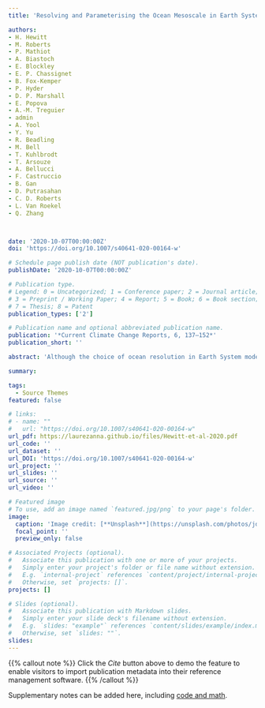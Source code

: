 ```yaml
---
title: 'Resolving and Parameterising the Ocean Mesoscale in Earth System Models'

authors:
- H. Hewitt
- M. Roberts
- P. Mathiot
- A. Biastoch
- E. Blockley
- E. P. Chassignet
- B. Fox-Kemper
- P. Hyder
- D. P. Marshall
- E. Popova
- A.-M. Treguier
- admin 
- A. Yool
- Y. Yu
- R. Beadling
- M. Bell
- T. Kuhlbrodt
- T. Arsouze
- A. Bellucci
- F. Castruccio
- B. Gan
- D. Putrasahan
- C. D. Roberts
- L. Van Roekel
- Q. Zhang



date: '2020-10-07T00:00:00Z'
doi: 'https://doi.org/10.1007/s40641-020-00164-w'

# Schedule page publish date (NOT publication's date).
publishDate: '2020-10-07T00:00:00Z'

# Publication type.
# Legend: 0 = Uncategorized; 1 = Conference paper; 2 = Journal article;
# 3 = Preprint / Working Paper; 4 = Report; 5 = Book; 6 = Book section;
# 7 = Thesis; 8 = Patent
publication_types: ['2']

# Publication name and optional abbreviated publication name.
publication: '*Current Climate Change Reports, 6, 137–152*'
publication_short: ''

abstract: 'Although the choice of ocean resolution in Earth System models will always be limited by computational considerations, for the foreseeable future, this choice is likely to affect projections of climate variability and change as well as other aspects of the Earth System. Future Earth System models will be able to choose increased ocean resolution and/or improved parameterisation of processes to capture physical processes with greater fidelity.'

summary: 

tags:
  - Source Themes
featured: false

# links:
# - name: ""
#   url: "https://doi.org/10.1007/s40641-020-00164-w"
url_pdf: https://laurezanna.github.io/files/Hewitt-et-al-2020.pdf
url_code: ''
url_dataset: ''
url_DOI: 'https://doi.org/10.1007/s40641-020-00164-w'
url_project: ''
url_slides: ''
url_source: ''
url_video: ''

# Featured image
# To use, add an image named `featured.jpg/png` to your page's folder.
image:
  caption: 'Image credit: [**Unsplash**](https://unsplash.com/photos/jdD8gXaTZsc)'
  focal_point: ''
  preview_only: false

# Associated Projects (optional).
#   Associate this publication with one or more of your projects.
#   Simply enter your project's folder or file name without extension.
#   E.g. `internal-project` references `content/project/internal-project/index.md`.
#   Otherwise, set `projects: []`.
projects: []

# Slides (optional).
#   Associate this publication with Markdown slides.
#   Simply enter your slide deck's filename without extension.
#   E.g. `slides: "example"` references `content/slides/example/index.md`.
#   Otherwise, set `slides: ""`.
slides:
---
```


{{% callout note %}}
Click the _Cite_ button above to demo the feature to enable visitors to import publication metadata into their reference management software.
{{% /callout %}}

Supplementary notes can be added here, including [code and math](https://wowchemy.com/docs/content/writing-markdown-latex/).

